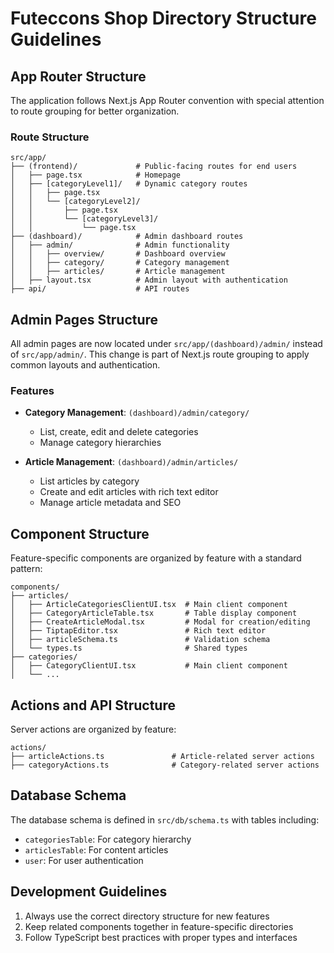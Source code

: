 # Futeccons Shop Directory Structure Guidelines

## App Router Structure

The application follows Next.js App Router convention with special attention to route grouping for better organization.

### Route Structure

```
src/app/
├── (frontend)/             # Public-facing routes for end users
│   ├── page.tsx            # Homepage
│   ├── [categoryLevel1]/   # Dynamic category routes
│   │   ├── page.tsx
│   │   └── [categoryLevel2]/
│   │       ├── page.tsx
│   │       └── [categoryLevel3]/
│   │           └── page.tsx
├── (dashboard)/            # Admin dashboard routes
│   ├── admin/              # Admin functionality
│   │   ├── overview/       # Dashboard overview
│   │   ├── category/       # Category management
│   │   ├── articles/       # Article management
│   ├── layout.tsx          # Admin layout with authentication
├── api/                    # API routes
```

## Admin Pages Structure

All admin pages are now located under `src/app/(dashboard)/admin/` instead of `src/app/admin/`. This change is part of Next.js route grouping to apply common layouts and authentication.

### Features

- **Category Management**: `(dashboard)/admin/category/`
  - List, create, edit and delete categories
  - Manage category hierarchies

- **Article Management**: `(dashboard)/admin/articles/`
  - List articles by category
  - Create and edit articles with rich text editor
  - Manage article metadata and SEO

## Component Structure

Feature-specific components are organized by feature with a standard pattern:

```
components/
├── articles/
│   ├── ArticleCategoriesClientUI.tsx  # Main client component
│   ├── CategoryArticleTable.tsx       # Table display component
│   ├── CreateArticleModal.tsx         # Modal for creation/editing
│   ├── TiptapEditor.tsx               # Rich text editor
│   ├── articleSchema.ts               # Validation schema
│   └── types.ts                       # Shared types
├── categories/
│   ├── CategoryClientUI.tsx           # Main client component
│   └── ...
```

## Actions and API Structure

Server actions are organized by feature:

```
actions/
├── articleActions.ts               # Article-related server actions
├── categoryActions.ts              # Category-related server actions
```

## Database Schema

The database schema is defined in `src/db/schema.ts` with tables including:

- `categoriesTable`: For category hierarchy
- `articlesTable`: For content articles 
- `user`: For user authentication

## Development Guidelines

1. Always use the correct directory structure for new features
2. Keep related components together in feature-specific directories
3. Follow TypeScript best practices with proper types and interfaces 